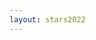 ```yaml
---
layout: stars2022
---
```


<!--iframe src="https://www.facebook.com/plugins/video.php?height=314&href=https%3A%2F%2Fwww.facebook.com%2Fggc.sst%2Fvideos%2F2856445054589467%2F&show_text=false&width=560" width="560" height="314" style="border:none;overflow:hidden" scrolling="no" frameborder="0" allowfullscreen="true" allow="autoplay; clipboard-write; encrypted-media; picture-in-picture; web-share" allowFullScreen="true"></iframe-->
